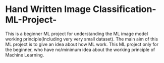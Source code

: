 # Hand Written Image Classification-ML-Project-
This is a beginner ML project for understanding the ML image model working principle(Including very very small dataset).
The main aim of this ML project is to give an idea about how ML work.
This ML project only for the beginner, who have no/minimum idea about the working principle of Machine Learning.
